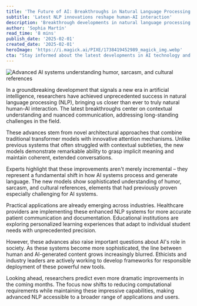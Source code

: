 ```yaml
---
title: 'The Future of AI: Breakthroughs in Natural Language Processing'
subtitle: 'Latest NLP innovations reshape human-AI interaction'
description: 'Breakthrough developments in natural language processing are transforming AI capabilities, enabling more natural human-AI interaction and opening new possibilities across industries. These advances represent a fundamental shift in how AI systems process and generate language.'
author: 'Sophia Martín'
read_time: '8 mins'
publish_date: '2025-02-01'
created_date: '2025-02-01'
heroImage: 'https://i.magick.ai/PIXE/1738419452989_magick_img.webp'
cta: "Stay informed about the latest developments in AI technology and join our growing community of tech enthusiasts!"
---
```


![Advanced AI systems understanding humor, sarcasm, and cultural references](https://i.magick.ai/PIXE/1738419452993_magick_img.webp)

In a groundbreaking development that signals a new era in artificial intelligence, researchers have achieved unprecedented success in natural language processing (NLP), bringing us closer than ever to truly natural human-AI interaction. The latest breakthroughs center on contextual understanding and nuanced communication, addressing long-standing challenges in the field.

These advances stem from novel architectural approaches that combine traditional transformer models with innovative attention mechanisms. Unlike previous systems that often struggled with contextual subtleties, the new models demonstrate remarkable ability to grasp implicit meaning and maintain coherent, extended conversations.

Experts highlight that these improvements aren't merely incremental – they represent a fundamental shift in how AI systems process and generate language. The new models show sophisticated understanding of humor, sarcasm, and cultural references, elements that had previously proven especially challenging for AI systems.

Practical applications are already emerging across industries. Healthcare providers are implementing these enhanced NLP systems for more accurate patient communication and documentation. Educational institutions are exploring personalized learning experiences that adapt to individual student needs with unprecedented precision.

However, these advances also raise important questions about AI's role in society. As these systems become more sophisticated, the line between human and AI-generated content grows increasingly blurred. Ethicists and industry leaders are actively working to develop frameworks for responsible deployment of these powerful new tools.

Looking ahead, researchers predict even more dramatic improvements in the coming months. The focus now shifts to reducing computational requirements while maintaining these impressive capabilities, making advanced NLP accessible to a broader range of applications and users.